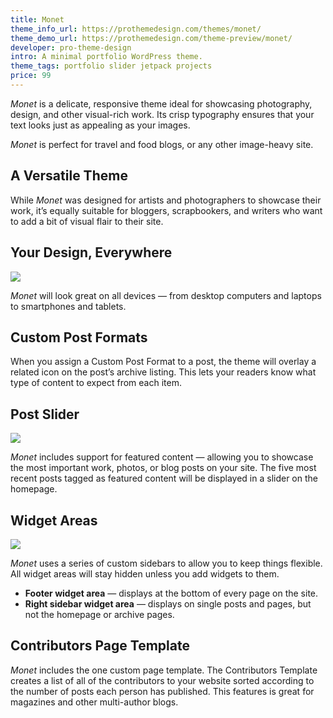 ```yaml
---
title: Monet
theme_info_url: https://prothemedesign.com/themes/monet/
theme_demo_url: https://prothemedesign.com/theme-preview/monet/
developer: pro-theme-design
intro: A minimal portfolio WordPress theme.
theme_tags: portfolio slider jetpack projects
price: 99
---
```


<em>Monet</em> is a delicate, responsive theme ideal for showcasing photography, design, and other visual-rich work. Its crisp typography ensures that your text looks just as appealing as your images.

<em>Monet</em> is perfect for travel and food blogs, or any other image-heavy site.

## A Versatile Theme

While <em>Monet</em> was designed for artists and photographers to showcase their work, it’s equally suitable for bloggers, scrapbookers, and writers who want to add a bit of visual flair to their site.

## Your Design, Everywhere

<img src="https://theme.files.wordpress.com/2015/06/monet-screenshot.jpg?w=640&h=428" />

<em>Monet</em> will look great on all devices — from desktop computers and laptops to smartphones and tablets.

## Custom Post Formats

When you assign a Custom Post Format to a post, the theme will overlay a related icon on the post’s archive listing. This lets your readers know what type of content to expect from each item.

## Post Slider

<img src="https://theme.files.wordpress.com/2015/06/monet-slider.gif?w=640" />

<em>Monet</em> includes support for featured content — allowing you to showcase the most important work, photos, or blog posts on your site. The five most recent posts tagged as featured content will be displayed in a slider on the homepage.

## Widget Areas

<img src="https://theme.files.wordpress.com/2015/06/screen-shot-2015-06-15-at-17-13-23.png?w=640&h=311" />

<em>Monet</em> uses a series of custom sidebars to allow you to keep things flexible. All widget areas will stay hidden unless you add widgets to them.

* <strong>Footer widget area</strong> — displays at the bottom of every page on the site.
* <strong>Right sidebar widget area</strong> — displays on single posts and pages, but not the homepage or archive pages.

## Contributors Page Template

<em>Monet</em> includes the one custom page template. The Contributors Template creates a list of all of the contributors to your website sorted according to the number of posts each person has published. This features is great for magazines and other multi-author blogs.
